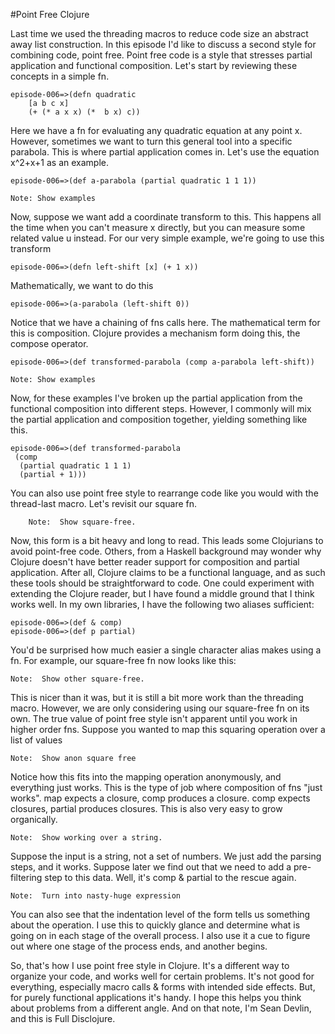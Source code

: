 #Point Free Clojure

Last time we used the threading macros to reduce code size an abstract away list construction.  In this
episode I'd like to discuss a second style for combining code, point free.  Point free code is a style that
stresses partial application and functional composition.  Let's start by reviewing these concepts in a simple
fn.

	episode-006=>(defn quadratic
	  	[a b c x]
	  	(+ (* a x x) (*  b x) c))
	
Here we have a fn for evaluating any quadratic equation at any point x.  However, sometimes we want to turn this
general tool into a specific parabola.  This is where partial application comes in. Let's use the equation x^2+x+1 as an
example.

	episode-006=>(def a-parabola (partial quadratic 1 1 1))
	
	Note: Show examples
	
Now, suppose we want add a coordinate transform to this.  This happens all the time when you can't measure x directly, but
you can measure some related value u instead.  For our very simple example, we're going to use this transform

	episode-006=>(defn left-shift [x] (+ 1 x))
	
Mathematically, we want to do this

	episode-006=>(a-parabola (left-shift 0))
	
Notice that we have a chaining of fns calls here.  The mathematical term for this is composition.  Clojure provides a 
mechanism form doing this, the compose operator.

	episode-006=>(def transformed-parabola (comp a-parabola left-shift))
	
	Note: Show examples
	
Now, for these examples I've broken up the partial application from the functional composition into different 
steps.  However, I commonly will mix the partial application and composition together, yielding something like
this.

	episode-006=>(def transformed-parabola
     (comp
      (partial quadratic 1 1 1)
      (partial + 1)))

You can also use point free style to rearrange code like you would with the thread-last macro.  Let's revisit our square fn.

		Note:  Show square-free.

Now, this form is a bit heavy and long to read.  This leads some Clojurians to avoid point-free code.  Others, from a
Haskell background may wonder why Clojure doesn't have better reader support for composition and partial application.
After all, Clojure claims to be a functional language, and as such these tools should be straightforward to code. One 
could experiment with extending the Clojure reader, but I have found a middle ground that I think works well. In my own 
libraries, I have the following two aliases sufficient:

	episode-006=>(def & comp)
	episode-006=>(def p partial)

You'd be surprised how much easier a single character alias makes using a fn.  For example, our square-free fn now looks
like this:

	Note:  Show other square-free.
	
This is nicer than it was, but it is still a bit more work than the threading macro.  However, we are only considering
using our square-free fn on its own.  The true value of point free style isn't apparent until you work in higher order
fns.  Suppose you wanted to map this squaring operation over a list of values

	Note:  Show anon square free

Notice how this fits into the mapping operation anonymously, and everything just works.  This is the type of job where
composition of fns "just works".  map expects a closure, comp produces a closure.  comp expects closures, partial
produces closures.  This is also very easy to grow organically.

	Note:  Show working over a string.
	
Suppose the input is a string, not a set of numbers.  We just add the parsing steps, and it works.  Suppose later we find
out that we need to add a pre-filtering step to this data.  Well, it's comp & partial to the rescue again.

	Note:  Turn into nasty-huge expression
	
You can also see that the indentation level of the form tells us something about the operation.  I use this to quickly
glance and determine what is going on in each stage of the overall process.  I also use it a cue to figure out where one
stage of the process ends, and another begins.

So, that's how I use point free style in Clojure.  It's a different way to organize your code, and works well for certain
problems.  It's not good for everything, especially macro calls & forms with intended side effects.  But, for purely 
functional applications it's handy.  I hope this helps you think about problems from a different angle.  And on that
note, I'm Sean Devlin, and this is Full Disclojure.